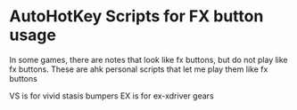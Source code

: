 # AutoHotKey Scripts for FX button usage
In some games, there are notes that look like fx buttons, but do not play like fx buttons. 
These are ahk personal scripts that let me play them like fx buttons

VS is for vivid stasis bumpers
EX is for ex-xdriver gears

